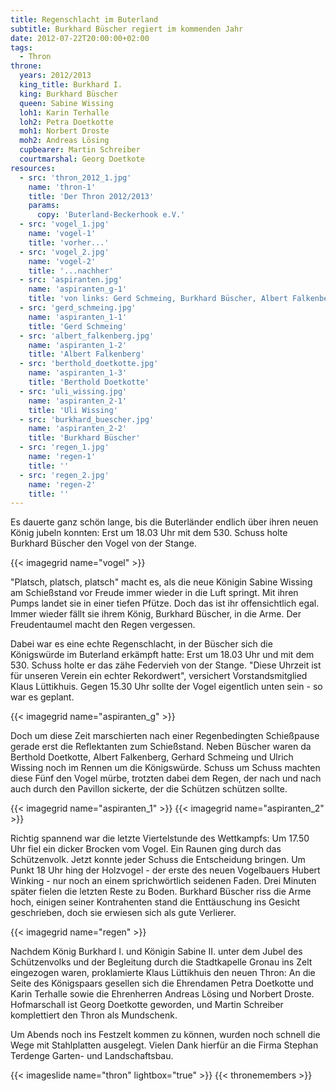 ```yaml
---
title: Regenschlacht im Buterland
subtitle: Burkhard Büscher regiert im kommenden Jahr
date: 2012-07-22T20:00:00+02:00
tags:
  - Thron
throne:
  years: 2012/2013
  king_title: Burkhard I.
  king: Burkhard Büscher
  queen: Sabine Wissing
  loh1: Karin Terhalle
  loh2: Petra Doetkotte
  moh1: Norbert Droste
  moh2: Andreas Lösing
  cupbearer: Martin Schreiber
  courtmarshal: Georg Doetkote
resources:
  - src: 'thron_2012_1.jpg'
    name: 'thron-1'
    title: 'Der Thron 2012/2013'
    params:
      copy: 'Buterland-Beckerhook e.V.'
  - src: 'vogel_1.jpg'
    name: 'vogel-1'
    title: 'vorher...'
  - src: 'vogel_2.jpg'
    name: 'vogel-2'
    title: '...nachher'
  - src: 'aspiranten.jpg'
    name: 'aspiranten_g-1'
    title: 'von links: Gerd Schmeing, Burkhard Büscher, Albert Falkenberg, Berthold Doetkotte, Jochen Hoffstede (Musiker, hat sich dann doch nicht getraut) und Ulrich Wissing'
  - src: 'gerd_schmeing.jpg'
    name: 'aspiranten_1-1'
    title: 'Gerd Schmeing'
  - src: 'albert_falkenberg.jpg'
    name: 'aspiranten_1-2'
    title: 'Albert Falkenberg'
  - src: 'berthold_doetkotte.jpg'
    name: 'aspiranten_1-3'
    title: 'Berthold Doetkotte'
  - src: 'uli_wissing.jpg'
    name: 'aspiranten_2-1'
    title: 'Uli Wissing'
  - src: 'burkhard_buescher.jpg'
    name: 'aspiranten_2-2'
    title: 'Burkhard Büscher'
  - src: 'regen_1.jpg'
    name: 'regen-1'
    title: ''
  - src: 'regen_2.jpg'
    name: 'regen-2'
    title: ''
---
```


Es dauerte ganz schön lange, bis die Buterländer endlich über ihren neuen König
jubeln konnten: Erst um 18.03 Uhr mit dem 530. Schuss holte Burkhard Büscher den
Vogel von der Stange.

{{< imagegrid name="vogel" >}}

"Platsch, platsch, platsch" macht es, als die neue Königin Sabine Wissing am
Schießstand vor Freude immer wieder in die Luft springt. Mit ihren Pumps landet
sie in einer tiefen Pfütze. Doch das ist ihr offensichtlich egal. Immer wieder
fällt sie ihrem König, Burkhard Büscher, in die Arme. Der Freudentaumel macht
den Regen vergessen.

Dabei war es eine echte Regenschlacht, in der Büscher sich die Königswürde im
Buterland erkämpft hatte: Erst um 18.03 Uhr und mit dem 530. Schuss holte er
das zähe Federvieh von der Stange. "Diese Uhrzeit ist für unseren Verein ein
echter Rekordwert", versichert Vorstandsmitglied Klaus Lüttikhuis. Gegen
15.30 Uhr sollte der Vogel eigentlich unten sein - so war es geplant.

{{< imagegrid name="aspiranten_g" >}}

Doch um diese Zeit marschierten nach einer Regenbedingten Schießpause gerade erst
die Reflektanten zum Schießstand. Neben Büscher waren da Berthold Doetkotte,
Albert Falkenberg, Gerhard Schmeing und Ulrich Wissing noch im Rennen um die
Königswürde. Schuss um Schuss machten diese Fünf den Vogel mürbe, trotzten dabei
dem Regen, der nach und nach auch durch den Pavillon sickerte, der die Schützen
schützen sollte.

{{< imagegrid name="aspiranten_1" >}}
{{< imagegrid name="aspiranten_2" >}}

Richtig spannend war die letzte Viertelstunde des Wettkampfs: Um 17.50 Uhr fiel
ein dicker Brocken vom Vogel. Ein Raunen ging durch das Schützenvolk. Jetzt konnte
jeder Schuss die Entscheidung bringen. Um Punkt 18 Uhr hing der Holzvogel - der erste
des neuen Vogelbauers Hubert Winking - nur noch an einem sprichwörtlich seidenen Faden.
Drei Minuten später fielen die letzten Reste zu Boden. Burkhard Büscher riss die Arme hoch,
einigen seiner Kontrahenten stand die Enttäuschung ins Gesicht geschrieben, doch sie
erwiesen sich als gute Verlierer.

{{< imagegrid name="regen" >}}

Nachdem König Burkhard I. und Königin Sabine II. unter dem Jubel des Schützenvolks und der
Begleitung durch die Stadtkapelle Gronau ins Zelt eingezogen waren, proklamierte
Klaus Lüttikhuis den neuen Thron: An die Seite des Königspaars gesellen sich die Ehrendamen
Petra Doetkotte und Karin Terhalle sowie die Ehrenherren Andreas Lösing und Norbert Droste.
Hofmarschall ist Georg Doetkotte geworden, und Martin Schreiber komplettiert den Thron
als Mundschenk.

Um Abends noch ins Festzelt kommen zu können, wurden noch schnell die Wege mit Stahlplatten
ausgelegt. Vielen Dank hierfür an die Firma Stephan Terdenge Garten- und Landschaftsbau.

{{< imageslide name="thron" lightbox="true" >}}
{{< thronemembers >}}
